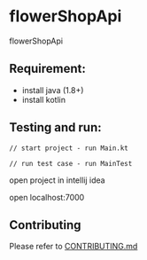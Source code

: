 # flowerShopApi

flowerShopApi

## Requirement:

 - install java (1.8+)
 - install kotlin

## Testing and run:

```
// start project - run Main.kt

// run test case - run MainTest
```

open project in intellij idea

open localhost:7000

## Contributing

Please refer to [CONTRIBUTING.md](https://github.com/yeukfei02/flowerShopApi/blob/master/CONTRIBUTING.md)